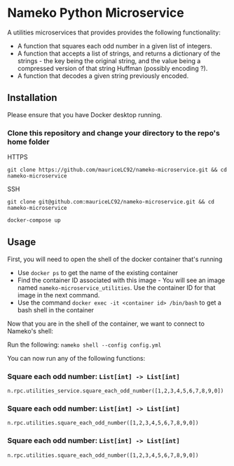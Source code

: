 # Nameko Python Microservice

A utilities microservices that provides provides the following functionality:

- A function that squares each odd number in a given list of integers.
- A function that accepts a list of strings, and returns a dictionary of the strings - the key being
  the original string, and the value being a compressed version of that string Huffman (possibly
  encoding ?).
- A function that decodes a given string previously encoded.

## Installation

Please ensure that you have Docker desktop running.

### Clone this repository and change your directory to the repo's home folder

HTTPS

```
git clone https://github.com/mauriceLC92/nameko-microservice.git && cd nameko-microservice
```

SSH

```
git clone git@github.com:mauriceLC92/nameko-microservice.git && cd nameko-microservice
```

```bash
docker-compose up
```

## Usage

First, you will need to open the shell of the docker container that's running

- Use `docker ps` to get the name of the existing container
- Find the container ID associated with this image - You will see an image named `nameko-microservice_utilities`. Use the container ID for that image in the next command.
- Use the command `docker exec -it <container id> /bin/bash` to get a bash shell in the container

Now that you are in the shell of the container, we want to connect to Nameko's shell:

Run the following: `nameko shell --config config.yml`

You can now run any of the following functions:

### Square each odd number: `List[int] -> List[int]`

```
n.rpc.utilities_service.square_each_odd_number([1,2,3,4,5,6,7,8,9,0])
```

### Square each odd number: `List[int] -> List[int]`

```
n.rpc.utilities.square_each_odd_number([1,2,3,4,5,6,7,8,9,0])
```

### Square each odd number: `List[int] -> List[int]`

```
n.rpc.utilities.square_each_odd_number([1,2,3,4,5,6,7,8,9,0])
```
